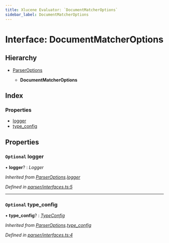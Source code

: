 ```yaml
---
title: Xlucene Evaluator: `DocumentMatcherOptions`
sidebar_label: DocumentMatcherOptions
---
```


# Interface: DocumentMatcherOptions

## Hierarchy

* [ParserOptions](parseroptions.md)

  * **DocumentMatcherOptions**

## Index

### Properties

* [logger](documentmatcheroptions.md#optional-logger)
* [type_config](documentmatcheroptions.md#optional-type_config)

## Properties

### `Optional` logger

• **logger**? : *Logger*

*Inherited from [ParserOptions](parseroptions.md).[logger](parseroptions.md#optional-logger)*

*Defined in [parser/interfaces.ts:5](https://github.com/terascope/teraslice/blob/0ae31df4/packages/xlucene-evaluator/src/parser/interfaces.ts#L5)*

___

### `Optional` type_config

• **type_config**? : *[TypeConfig](typeconfig.md)*

*Inherited from [ParserOptions](parseroptions.md).[type_config](parseroptions.md#optional-type_config)*

*Defined in [parser/interfaces.ts:4](https://github.com/terascope/teraslice/blob/0ae31df4/packages/xlucene-evaluator/src/parser/interfaces.ts#L4)*
